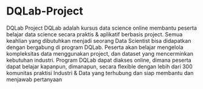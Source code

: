 # DQLab-Project
DQLab Project
DQLab adalah kursus data science online membantu peserta belajar data science secara praktis & aplikatif berbasis project. Semua keahlian yang dibutuhkan menjadi seorang Data Scientist bisa didapatkan dengan bergabung di program DQLab. Peserta akan belajar mengelola kompleksitas data menggunakan project, dan dataset yang mencerminkan kebutuhan industri. Program DQLab dapat diakses online, dimana peserta dapat belajar kapanpun, dimanapun, secara flexible dengan lebih dari 300 komunitas praktisi Industri & Data yang terhubung dan siap membantu dan menjawab pertanyaan
